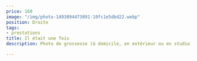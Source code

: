 ```yaml
---
price: 160
image: "/img/photo-1493894473891-10fc1e5dbd22.webp"
position: Droite
tags:
- prestations
title: Il était une fois
description: Photo de grossesse (à domicile, en extérieur ou en studio)

---
```

